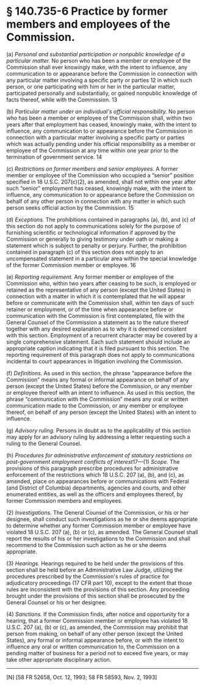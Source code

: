 # § 140.735-6   Practice by former members and employees of the Commission.

(a) *Personal and substantial participation or nonpublic knowledge of a particular matter.* No person who has been a member or employee of the Commission shall ever knowingly make, with the intent to influence, any communication to or appearance before the Commission in connection with any particular matter involving a specific party or parties 
12 in which such person, or one participating with him or her in the particular matter, participated personally and substantially, or gained nonpublic knowledge of facts thereof, while with the Commission. 
13

(b) *Particular matter under an individual's official responsibility.* No person who has been a member or employee of the Commission shall, within two years after that employment has ceased, knowingly make, with the intent to influence, any communication to or appearance before the Commission in connection with a particular matter involving a specific party or parties which was actually pending under his official responsibility as a member or employee of the Commission at any time within one year prior to the termination of government service. 
14

(c) *Restrictions on former members and senior employees.* A former member or employee of the Commission who occupied a “senior” position specified in 18 U.S.C. 207(c)(2), as amended, shall not within one year after such “senior” employment has ceased, knowingly make, with the intent to influence, any communication to or appearance before the Commission on behalf of any other person in connection with any matter in which such person seeks official action by the Commission. 
15

(d) *Exceptions.* The prohibitions contained in paragraphs (a), (b), and (c) of this section do not apply to communications solely for the purpose of furnishing scientific or technological information if approved by the Commission or generally to giving testimony under oath or making a statement which is subject to penalty or perjury. Further, the prohibition contained in paragraph (c) of this section does not apply to an uncompensated statement in a particular area within the special knowledge of the former Commission member or employee. 
16

(e) *Reporting requirement.* Any former member or employee of the Commission who, within two years after ceasing to be such, is employed or retained as the representative of any person (except the United States) in connection with a matter in which it is contemplated that he will appear before or communicate with the Commission shall, within ten days of such retainer or employment, or of the time when appearance before or communication with the Commission is first contemplated, file with the General Counsel of the Commission a statement as to the nature thereof together with any desired explanation as to why it is deemed consistent with this section. Employment of a recurrent character may be covered by a single comprehensive statement. Each such statement should include an appropriate caption indicating that it is filed pursuant to this section. The reporting requirement of this paragraph does not apply to communications incidental to court appearances in litigation involving the Commission.


(f) *Definitions.* As used in this section, the phrase “appearance before the Commission” means any formal or informal appearance on behalf of any person (except the United States) before the Commission, or any member or employee thereof with an intent to influence. As used in this section, the phrase “communication with the Commission” means any oral or written communication made to the Commission, or any member or employee thereof, on behalf of any person (except the United States) with an intent to influence.


(g) *Advisory ruling.* Persons in doubt as to the applicability of this section may apply for an advisory ruling by addressing a letter requesting such a ruling to the General Counsel.


(h) *Procedures for administrative enforcement of statutory restrictions on post-government employment conflicts of interest*17—(1) *Scope.* The provisions of this paragraph prescribe procedures for administrative enforcement of the restrictions which 18 U.S.C. 207 (a), (b), and (c), as amended, place on appearances before or communications with Federal (and District of Columbia) departments, agencies and courts, and other enumerated entities, as well as the officers and employees thereof, by former Commission members and employees.


(2) *Investigations.* The General Counsel of the Commission, or his or her designee, shall conduct such investigations as he or she deems appropriate to determine whether any former Commission member or employee have violated 18 U.S.C. 207 (a), (b) or (c), as amended. The General Counsel shall report the results of his or her investigations to the Commission and shall recommend to the Commission such action as he or she deems appropriate.


(3) *Hearings.* Hearings required to be held under the provisions of this section shall be held before an Administrative Law Judge, utilizing the procedures prescribed by the Commission's rules of practice for adjudicatory proceedings (17 CFR part 10), except to the extent that those rules are inconsistent with the provisions of this section. Any proceeding brought under the provisions of this section shall be prosecuted by the General Counsel or his or her designee.


(4) *Sanctions.* If the Commission finds, after notice and opportunity for a hearing, that a former Commission member or employee has violated 18 U.S.C. 207 (a), (b) or (c), as amended, the Commission may prohibit that person from making, on behalf of any other person (except the United States), any formal or informal appearance before, or with the intent to influence any oral or written communication to, the Commission on a pending matter of business for a period not to exceed five years, or may take other appropriate disciplinary action.



---

[N] [58 FR 52658, Oct. 12, 1993; 58 FR 58593, Nov. 2, 1993]




